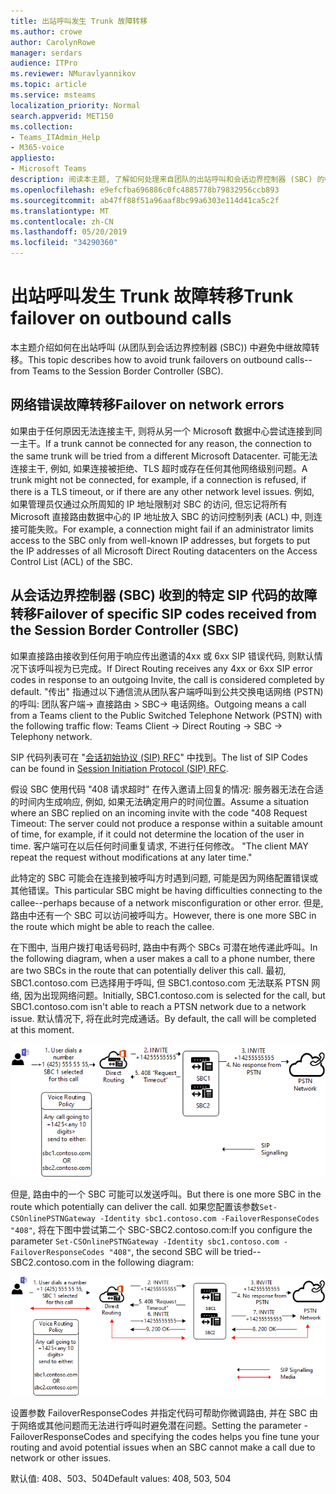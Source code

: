 ```yaml
---
title: 出站呼叫发生 Trunk 故障转移
ms.author: crowe
author: CarolynRowe
manager: serdars
audience: ITPro
ms.reviewer: NMuravlyannikov
ms.topic: article
ms.service: msteams
localization_priority: Normal
search.appverid: MET150
ms.collection:
- Teams_ITAdmin_Help
- M365-voice
appliesto:
- Microsoft Teams
description: 阅读本主题, 了解如何处理来自团队的出站呼叫和会话边界控制器 (SBC) 的中继故障转移。
ms.openlocfilehash: e9efcfba696886c0fc4885778b79832956ccb893
ms.sourcegitcommit: ab47ff88f51a96aaf8bc99a6303e114d41ca5c2f
ms.translationtype: MT
ms.contentlocale: zh-CN
ms.lasthandoff: 05/20/2019
ms.locfileid: "34290360"
---
```

# <a name="trunk-failover-on-outbound-calls"></a><span data-ttu-id="c3fd4-103">出站呼叫发生 Trunk 故障转移</span><span class="sxs-lookup"><span data-stu-id="c3fd4-103">Trunk failover on outbound calls</span></span>

<span data-ttu-id="c3fd4-104">本主题介绍如何在出站呼叫 (从团队到会话边界控制器 (SBC)) 中避免中继故障转移。</span><span class="sxs-lookup"><span data-stu-id="c3fd4-104">This topic describes how to avoid trunk failovers on outbound calls--from Teams to the Session Border Controller (SBC).</span></span>

## <a name="failover-on-network-errors"></a><span data-ttu-id="c3fd4-105">网络错误故障转移</span><span class="sxs-lookup"><span data-stu-id="c3fd4-105">Failover on network errors</span></span>

<span data-ttu-id="c3fd4-106">如果由于任何原因无法连接主干, 则将从另一个 Microsoft 数据中心尝试连接到同一主干。</span><span class="sxs-lookup"><span data-stu-id="c3fd4-106">If a trunk cannot be connected for any reason, the connection to the same trunk will be tried from a different Microsoft Datacenter.</span></span> <span data-ttu-id="c3fd4-107">可能无法连接主干, 例如, 如果连接被拒绝、TLS 超时或存在任何其他网络级别问题。</span><span class="sxs-lookup"><span data-stu-id="c3fd4-107">A trunk might not be connected, for example, if a connection is refused, if there is a TLS timeout, or if there are any other network level issues.</span></span>
<span data-ttu-id="c3fd4-108">例如, 如果管理员仅通过众所周知的 IP 地址限制对 SBC 的访问, 但忘记将所有 Microsoft 直接路由数据中心的 IP 地址放入 SBC 的访问控制列表 (ACL) 中, 则连接可能失败。</span><span class="sxs-lookup"><span data-stu-id="c3fd4-108">For example, a connection might fail if an administrator limits access to the SBC only from well-known IP addresses, but forgets to put the IP addresses of all Microsoft Direct Routing datacenters on the Access Control List (ACL) of the SBC.</span></span> 

## <a name="failover-of-specific-sip-codes-received-from-the-session-border-controller-sbc"></a><span data-ttu-id="c3fd4-109">从会话边界控制器 (SBC) 收到的特定 SIP 代码的故障转移</span><span class="sxs-lookup"><span data-stu-id="c3fd4-109">Failover of specific SIP codes received from the Session Border Controller (SBC)</span></span>

<span data-ttu-id="c3fd4-110">如果直接路由接收到任何用于响应传出邀请的4xx 或 6xx SIP 错误代码, 则默认情况下该呼叫视为已完成。</span><span class="sxs-lookup"><span data-stu-id="c3fd4-110">If Direct Routing receives any 4xx or 6xx SIP error codes in response to an outgoing Invite, the call is considered completed by default.</span></span> <span data-ttu-id="c3fd4-111">"传出" 指通过以下通信流从团队客户端呼叫到公共交换电话网络 (PSTN) 的呼叫: 团队客户端-> 直接路由 > SBC-> 电话网络。</span><span class="sxs-lookup"><span data-stu-id="c3fd4-111">Outgoing means a call from a Teams client to the Public Switched Telephone Network (PSTN) with the following traffic flow: Teams Client -> Direct Routing -> SBC -> Telephony network.</span></span>

<span data-ttu-id="c3fd4-112">SIP 代码列表可在 "[会话初始协议 (SIP) RFC](https://tools.ietf.org/html/rfc3261)" 中找到。</span><span class="sxs-lookup"><span data-stu-id="c3fd4-112">The list of SIP Codes can be found in [Session Initiation Protocol (SIP) RFC](https://tools.ietf.org/html/rfc3261).</span></span>

<span data-ttu-id="c3fd4-113">假设 SBC 使用代码 "408 请求超时" 在传入邀请上回复的情况: 服务器无法在合适的时间内生成响应, 例如, 如果无法确定用户的时间位置。</span><span class="sxs-lookup"><span data-stu-id="c3fd4-113">Assume a situation where an SBC replied on an incoming invite with the code "408 Request Timeout: The server could not produce a response within a suitable amount of time, for example, if it could not determine the location of the user in time.</span></span> <span data-ttu-id="c3fd4-114">客户端可在以后任何时间重复请求, 不进行任何修改。 "</span><span class="sxs-lookup"><span data-stu-id="c3fd4-114">The client MAY repeat the request without modifications at any later time."</span></span>

<span data-ttu-id="c3fd4-115">此特定的 SBC 可能会在连接到被呼叫方时遇到问题, 可能是因为网络配置错误或其他错误。</span><span class="sxs-lookup"><span data-stu-id="c3fd4-115">This particular SBC might be having difficulties connecting to the callee--perhaps because of a network misconfiguration or other error.</span></span> <span data-ttu-id="c3fd4-116">但是, 路由中还有一个 SBC 可以访问被呼叫方。</span><span class="sxs-lookup"><span data-stu-id="c3fd4-116">However, there is one more SBC in the route which might be able to reach the callee.</span></span>

<span data-ttu-id="c3fd4-117">在下图中, 当用户拨打电话号码时, 路由中有两个 SBCs 可潜在地传递此呼叫。</span><span class="sxs-lookup"><span data-stu-id="c3fd4-117">In the following diagram, when a user makes a call to a phone number, there are two SBCs in the route that can potentially deliver this call.</span></span> <span data-ttu-id="c3fd4-118">最初, SBC1.contoso.com 已选择用于呼叫, 但 SBC1.contoso.com 无法联系 PTSN 网络, 因为出现网络问题。</span><span class="sxs-lookup"><span data-stu-id="c3fd4-118">Initially, SBC1.contoso.com is selected for the call, but SBC1.contoso.com isn't able to reach a PTSN network due to a network issue.</span></span>
<span data-ttu-id="c3fd4-119">默认情况下, 将在此时完成通话。</span><span class="sxs-lookup"><span data-stu-id="c3fd4-119">By default, the call will be completed at this moment.</span></span> 
 
![显示 SBC 由于网络问题而无法访问 PSTN](media/direct-routing-failover-response-codes1.png)

<span data-ttu-id="c3fd4-121">但是, 路由中的一个 SBC 可能可以发送呼叫。</span><span class="sxs-lookup"><span data-stu-id="c3fd4-121">But there is one more SBC in the route which potentially can deliver the call.</span></span>
<span data-ttu-id="c3fd4-122">如果您配置该参数`Set-CSOnlinePSTNGateway -Identity sbc1.contoso.com -FailoverResponseCodes "408"`, 将在下图中尝试第二个 SBC-SBC2.contoso.com:</span><span class="sxs-lookup"><span data-stu-id="c3fd4-122">If you configure the parameter `Set-CSOnlinePSTNGateway -Identity sbc1.contoso.com -FailoverResponseCodes "408"`, the second SBC will be tried-- SBC2.contoso.com in the following diagram:</span></span>

![显示到第二个 SBC 的路由](media/direct-routing-failover-response-codes2.png)

<span data-ttu-id="c3fd4-124">设置参数 FailoverResponseCodes 并指定代码可帮助你微调路由, 并在 SBC 由于网络或其他问题而无法进行呼叫时避免潜在问题。</span><span class="sxs-lookup"><span data-stu-id="c3fd4-124">Setting the parameter -FailoverResponseCodes and specifying the codes helps you fine tune your routing and avoid potential issues when an SBC cannot make a call due to network or other issues.</span></span>

<span data-ttu-id="c3fd4-125">默认值: 408、503、504</span><span class="sxs-lookup"><span data-stu-id="c3fd4-125">Default values:  408, 503, 504</span></span>

